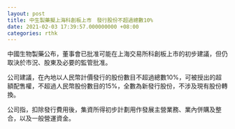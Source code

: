 ```yaml
---
layout: post
title: 中生製藥擬上海科創板上市　發行股份不超過總數10%
date: 2021-02-03 17:39:57.000000000 +08:00
categories: rthk
---
```


中國生物製藥公布，董事會已批准可能在上海交易所科創板上市的初步建議，但仍取決於市況、股東及必要的監管批准。

公司建議，在內地以人民幣計價發行的股份數目不超過總數10%，可被授出的超額配售權，不超過人民幣股份數目的15%，全數為新發行股份，不涉及現有股份轉換。

公司指，扣除發行費用後，集資所得初步計劃用作發展主營業務、業內併購及整合，以及一般營運資金。
